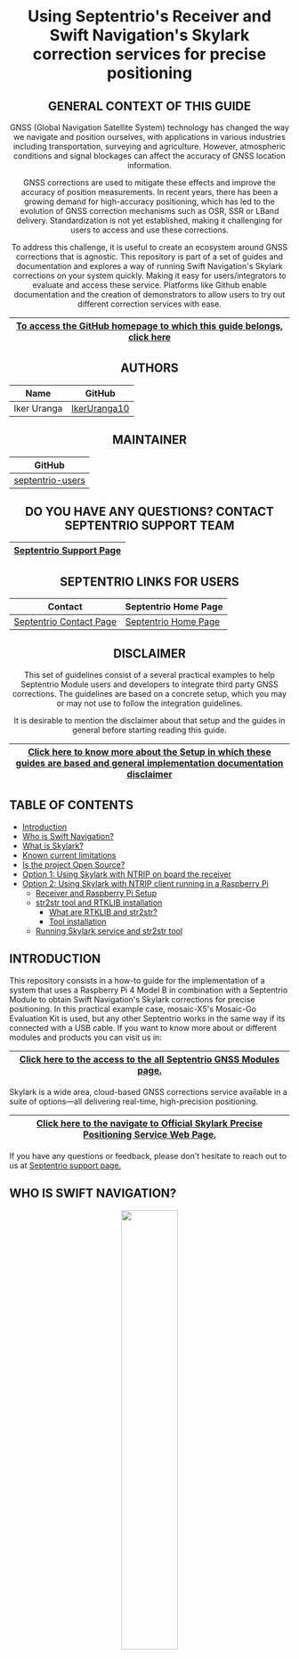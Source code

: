 <div align="center">
  
# Using Septentrio's Receiver and Swift Navigation's Skylark correction services for precise positioning

## GENERAL CONTEXT OF THIS GUIDE

GNSS (Global Navigation Satellite System) technology has changed the way we navigate and position ourselves, with applications in various industries including transportation, surveying and agriculture. However, atmospheric conditions and signal blockages can affect the accuracy of GNSS location information. 

GNSS corrections are used to mitigate these effects and improve the accuracy of position measurements. In recent years, there has been a growing demand for high-accuracy positioning, which has led to the evolution of GNSS correction mechanisms such as OSR, SSR or LBand delivery. Standardization is not yet established, making it challenging for users to access and use these corrections. 

To address this challenge, it is useful to create an ecosystem around GNSS corrections that is agnostic. This repository is part of a set of guides and documentation and explores a way of running Swift Navigation's Skylark corrections on your system quickly. Making it easy for users/integrators to evaluate and access these service. Platforms like Github enable documentation and the creation of demonstrators to allow users to try out different correction services with ease.

| <a href="https://github.com/septentrio-gnss/Septentrio_AgnosticCorrectionsProgram#set-up-guide-to-use-third-party-osr-and-ssr-correction-services-with-septentrios-receivers-for-precise-positioning">To access the GitHub homepage to which this guide belongs, click here</a>|
|---|

## AUTHORS
  
| Name | GitHub |
|------|--------|
| Iker Uranga | <a href="https://github.com/IkerUranga10">IkerUranga10</a> </br> |    

## MAINTAINER
  
| GitHub |
|--------|
| <a href="https://github.com/septentrio-users">septentrio-users</a> </br> |    

## DO YOU HAVE ANY QUESTIONS? CONTACT SEPTENTRIO SUPPORT TEAM

| <a href="https://web.septentrio.com/GH-SSN-support ">Septentrio Support Page</a>|
|---|

## SEPTENTRIO LINKS FOR USERS
 
| Contact                                                                          | Septentrio Home Page                                                        |
|----------------------------------------------------------------------------------|-----------------------------------------------------------------------------|
| <a href="https://web.septentrio.com/GH-SSN-contact ">Septentrio Contact Page</a> | <a href="https://web.septentrio.com/SKY-SSN-home">Septentrio Home Page</a> |

## DISCLAIMER
  
This set of guidelines consist of a several practical examples to help Septentrio Module users and developers to integrate third party GNSS corrections. The guidelines are based on a concrete setup, which you may or may not use to follow the integration guidelines.

It is desirable to mention the disclaimer about that setup and the guides in general before starting reading this guide.
  
| <a href="https://github.com/septentrio-gnss/Septentrio_AgnosticCorrectionsProgram/tree/main/Receiver%20and%20Raspberry%20Setup#disclaimer">Click here to know more about the Setup in which these guides are based and general implementation documentation disclaimer</a> |
|---|

</div>

## TABLE OF CONTENTS

<!--ts-->

* [Introduction](#introduction)
* [Who is Swift Navigation?](#who-is-swift-navigation)
* [What is Skylark?](#what-is-skylark)
* [Known current limitations](#known-current-limitations-with-skylark-when-used-with-septentrio-receivers)
* [Is the project Open Source?](#is-the-project-open-source)
* [Option 1: Using Skylark with NTRIP on board the receiver](#option-1-using-skylark-with-ntrip-on-board-the-receiver)
* [Option 2: Using Skylark with NTRIP client running in a Raspberry Pi](#option-2-using-skylark-with-ntrip-client-running-in-a-raspberry-pi)
   * [Receiver and Raspberry Pi Setup](#receiver-and-raspberry-pi-setup)
   * [str2str tool and RTKLIB installation](#str2str-tool-and-rtklib-installation)
      * [What are RTKLIB and str2str?](#what-are-rtklib-and-str2str)
      * [Tool installation](#tool-installation)
   * [Running Skylark service and str2str tool](#running-skylark-service-and-str2str-tool)

<!--te-->

## INTRODUCTION

This repository consists in a how-to guide for the implementation of a system that uses a Raspberry Pi 4 Model B in combination with a Septentrio Module to obtain Swift Navigation's Skylark corrections for precise positioning. In this practical example case, mosaic-X5's Mosaic-Go Evaluation Kit is used, but any other Septentrio works in the same way if its connected with a USB cable. If you want to know more about or different modules and products you can visit us in: 

<div align="center">

| <a href="https://web.septentrio.com/SKY-SSN-RX">Click here to the access to the all Septentrio GNSS Modules page.</a> |
|---|
   
</div>

Skylark is a wide area, cloud-based GNSS corrections service available in a suite of options—all delivering real-time, high-precision positioning.

<div align="center">

| <a href="https://www.swiftnav.com/skylark">Click here to the navigate to Official Skylark Precise Positioning Service Web Page.</a> |
|---|
   
</div>

If you have any questions or feedback, please don't hesitate to reach out to us at <a href="https://web.septentrio.com/GH-SSN-support">Septentrio support page.</a>

## WHO IS SWIFT NAVIGATION?

<p align="center">
    <img src="doc_sources/swift_logo.png" width="45%">

Swift has the mission to build a safer and more efficient future by changing the way we navigate and understand every centimeter of our planet.

Swift delivers safe and precise positioning to keep the autonomous vehicles of today—and the future—in their lane. Swift continues to innovate with its ecosystem of precise positioning solutions for autonomous applications. They build on the foundation by offering a full suite of positioning solutions that are accurate, affordable and easily integrated while being reliable and secure for a variety of autonomous applications requiring precision positioning.

They value openness and participate in an open community, and when possible make our documentation, specifications, pricing and support available freely online. Swift products are designed and assembled in California, USA and benefit thousands of customers across the globe.

## What is SKYLARK?

<p align="center">
    <img src="doc_sources/skylark.png" width="50%">

Swift Navigation’s Skylark is a wide area, cloud-based GNSS corrections service that delivers real-time high-precision positioning to autonomous vehicles, automotive, mobile and mass-market applications. Skylark delivers seamless corrections to continents across the globe including the United States, Europe, South Korea, Japan and Australia. Built from the ground-up for autonomy at scale, Skylark enables lane-level positioning, fast convergence times and high integrity and availability required by mass-market automotive and autonomous applications. 

To know more about the service you can visit the following official web pages:
<div align="center">  
    
| <a href="https://www.swiftnav.com/skylark">Swift Navigation's official Skylark web page</a> |
|---|
    
| <a href="https://www.swiftnav.com/sites/default/files/skylark_product_summary.pdf">Skylark Product Summary document</a> |
|---|
   
| <a href="https://account.swiftnav.com/sign-up/septentrio">Click here to sign up to Skylark services now.</a> |
|---|
          
</div>

## Known current limitations with Skylark when used with Septentrio receivers
**Note**
:information_source: Although Swiftnav Skylark correction stream contains 3 constellations: Galileo, GPS and BeiDou; Septentrions Receivers are not compatibleyet with the BaiDou correction data from Swiftnav, therefore GPS and Galileo are the only constellations currently used. To be highlighted as well is that the RTK Fix rate of Septentrio receivers, when using Skylark corrections, increases significantly if only GPS corrections are used, this is due to the correction quality difference for the different constellations.

## IS THE PROJECT OPEN SOURCE?
This implementation guide for the Skylark correction services offered by Swift Navigation is open-source. That is, this repository does not contain any code created or modified by us, but is a guide to using the RTKLIB library or other techniques such as sharing the internet via USB cable from the Rapsberry Pi to the Septentrio receiver. Therefore, this guide could be modified thanks to the feedback of the users who use it, so you are welcome to leave us your opinion or suggestions for improvement.

## Option 1: Using Skylark with NTRIP on board the receiver
SwiftNav works over NTRIP. Luckily all Septentrio receivers support NTRIP and have an NTRIP client embedded in the GNSS receiver. This can be accessed via the web-user interface. 

A guide on how to use NTRIP in Septentrio receivers can be found here:

<div align="center">
    
| <a href="https://customersupport.septentrio.com/s/article/How-to-receive-corrections-via-NTRIP"> Click here to see how to use NTRIP with Septentrio receivers.</a> |
|---|
    
</div>

The mosaic receiver will need access to internet access in order to work properly. 
If connected to a PC you can enable internet access using the following guide:

<div align="center">
    
| <a href="https://customersupport.septentrio.com/s/article/Internet-Over-USB"> Click here to see how share internet access from your PC to the receiver.</a> |
|---|
    
</div>

The section below however make a setup of NTRIP using a Raspberry Pi setup which when together with the mosaic-go might alternatively use an NTRIP client running in the Raspberry Pi.

## Option 2: Using Skylark with NTRIP client running in a Raspberry Pi
This method can be handy in the following circumstances:
-When the user cannot share internet access from the processor to the mosaic-go in order to use NTRIP
-When the user prefers to use a standard Serial port from the receiver 

The instructions below try to mimic a customer CPU using in this case a Raspberry Pi.

### RECEIVER AND RASPBERRY PI SETUP

Besides using the NTRIP client embedded in the receiver, the implementation of this service is based and tested on a specific setup. This setup consists of two main elements and their wiring and peripherals. These elements are the Mosaic-Go Module evaluation kit and a Raspberry Pi 4 Model B. 

<div align="center">
    
| <a href="https://github.com/septentrio-gnss/Septentrio_AgnosticCorrectionsProgram#set-up-guide-to-use-third-party-osr-and-ssr-corrections-with-septentrios-receivers-for-precise-positioning"> Click here to acces to our Set Up Guide to use Third Party OSR and SSR correction services with Septentrio's Receivers for precise positioning.</a> |
|---|
    
</div>

It is necessary to follow the instructions of the previous setup installation guide, to return to this point for the implementation of the Swift Navigation's Skylark corrections service.

### STR2STR TOOL AND RTKLIB INSTALLATION

Once the setup described above has been installed, the next step is to install a RTKLIB's tool called str2str, to be able to receive corrections from Skylark NTRIP Server/Caster to send them to the receiver and for to receive NMEA:GGA Messages from the receiver to send them to Skylark NTRIP Server/Caster.

#### What are RTKLIB and str2str?

**RTKLIB:**

<a href="https://rtklib.com/">RTKLIB </a> is an open source program package for standard and precise positioning with GNSS (Global Navigation Satellite System). RTKLIB consists of a portable program library and several APs (application programs) utilizing the library. The Application Program we are going to use is str2str.

**str2str:**

<a href="https://manpages.debian.org/unstable/rtklib/str2str.1.en.html">str2str </a> is an Application Program that receives input data from a stream and divides and outputs them to one or multiple streams. The input stream can be serial, TCP client, TCP server, NTRIP client, or file. The output stream can also be serial, TCP client, TCP server, NTRIP server, or file.

This repository provides a solution for a specific case where the input stream is a corrections provider that uses NTRIP. In this case, you should have the information (host, stream, password, etc.) of the NTRIP connection of the Correction Service Provider.

#### TOOL INSTALLATION

For the installation of the str2str tool, please following the next guide:

<div align="center">
    
| <a href="https://github.com/septentrio-gnss/Septentrio_AgnosticCorrectionsProgram/tree/main/str2str#how-to-use-rtklibs-str2str-tool-to-receive-corrections-from-ntrip-server-and-send-them-to-septentrio-receiver"> How to use RTKLIB's str2str tool to receive corrections from NTRIP Server and send them to Septentrio receiver</a> |
|---|
    
</div>

Once the installation of the str2str tool has been made, there is only one last step is missing, which is the execution of the tool with your NTRIP credentials and serial port configuration. This steps are show in <a href="https://github.com/septentrio-gnss/SwiftCorrectionsWithSeptentrio#running-skylark-service-and-str2str-tool">next section</a>.

### Running Skylark service and str2str tool

Once the Receiver and Raspberry Pi setup and RTKLIB's str2str tool installation are done, the only step remaining is to execute the str2str tool as showed in the previous mentioned guide. Also, here is a generic example of the usage of str2str having NTRIP as an input source and Serial port as an output.

<p align="center">
        <img src="doc_sources/command.png" width="100%">

